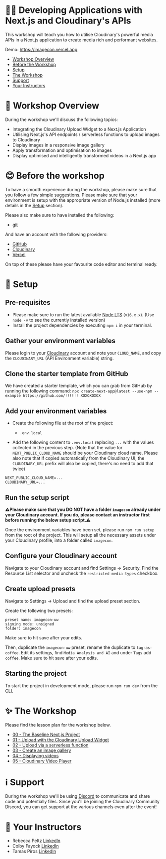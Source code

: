 # 🧑‍💻 Developing Applications with Next.js and Cloudinary's APIs

This workshop will teach you how to utilise Cloudinary's powerful media APIs in a Next.js application to create media rich and performant websites.

Demo: https://imagecon.vercel.app

- [Workshop Overview](#-workshop-overview)
- [Before the Workshop](#-before-the-workshop)
- [Setup](#-setup)
- [The Workshop](#-the-workshop)
- [Support](#-support)
- [Your Instructors](#-instructors)

# 🤝 Workshop Overview

During the workshop we'll discuss the following topics:

- Integrating the Cloudinary Upload Widget to a Next.js Application
- Utilising Next.js's API endpoints / serverless functions to upload images to Cloudinary
- Display images in a responsive image gallery
- Apply transformation and optimisation to images
- Display optimised and intelligently transformed videos in a Next.js app

# 😊 Before the workshop

To have a smooth experience during the workshop, please make sure that you follow a few simple suggestions. Please make sure that your environment is setup with the appropriate version of Node.js installed (more details in the [Setup](#-setup) section).

Please also make sure to have installed the following:

- [git](https://git-scm.com/)

And have an account with the following providers:

- [GitHub](https://github.com)
- [Cloudinary](https://cloudinary.com)
- [Vercel](https://vercel.com)

On top of these please have your favourite code editor and terminal ready.

# 🧮 Setup

## Pre-requisites

- Please make sure to run the latest available [Node LTS](https://nodejs.org/en/download/) (`v16.x.x`). (Use `node -v` to see the currently installed version)
- Install the project dependencies by executing `npm i` in your terminal.

## Gather your environment variables

Please login to your [Cloudinary](https://cloudinary.com/users/login) account and note your `CLOUD_NAME`, and copy the `CLOUDINARY_URL` (API Environment variable) string.

## Clone the starter template from GitHub

We have created a starter template, which you can grab from GitHub by running the following command: `npx create-next-app@latest --use-npm --example https://github.com/!!!!!! XOXOXOXOX`

## Add your environment variables

- Create the following file at the root of the project:

  - `.env.local`

- Add the following content to `.env.local` replacing `...` with the values collected in the previous step. (Note that the value for `NEXT_PUBLIC_CLOUD_NAME` should be your Cloudinary cloud name. Please also note that if copied automatically from the Cloudinary UI, the `CLOUDINARY_URL` prefix will also be copied, there's no need to add that twice)

```
NEXT_PUBLIC_CLOUD_NAME=...
CLOUDINARY_URL=...
```

## Run the setup script

**⚠️Please make sure that you DO NOT have a folder `imagecon` already under your Cloudinary account. If you do, please contact an instructor first before running the below setup script.⚠️**

Once the environment variables have been set, please run `npm run setup` from the root of the project. This will setup all the necessary assets under your Cloudinary profile, into a folder called `imagecon`.

## Configure your Cloudinary account

Navigate to your Cloudinary account and find Settings -> Security.
Find the Resource List selector and uncheck the `restricted media types` checkbox.

## Create upload presets

Navigate to Settings -> Upload and find the upload preset section.

Create the following two presets:

```
preset name: imagecon-uw
signing mode: unsigned
folder: imagecon
```

Make sure to hit save after your edits.

Then, duplicate the `imagecon-uw` preset, rename the duplicate to `tag-as-coffee`. Edit its settings, find `Media Analysis and AI` and under `Tags` add `coffee`. Make sure to hit save after your edits.

## Starting the project

To start the project in development mode, please run `npm run dev` from the CLI.

# ✨ The Workshop

Please find the lesson plan for the workshop below.

- [00 - The Baseline Next.js Project](lessons/00-the-baseline-nextjs-project.md)
- [01 - Upload with the Cloudinary Upload Widget](lessons/01-upload-with-the-cloudinary-upload-widget.md)
- [02 - Upload via a serverless function](lessons/02-upload-via-a-serverless-function.md)
- [03 - Create an image gallery](lessons/03-create-an-image-gallery.md)
- [04 - Displaying videos](lessons/04-displaying-videos.md)
- [05 - Cloudinary Video Player](lessons/05-cloudinary-video-player.md)

# ℹ️ Support

During the workshop we'll be using [Discord]() to communicate and share code and potentially files. Since you'll be joining the Cloudinary Community Discord, you can get support at the various channels even after the event!

# 👋 Your Instructors

- Rebecca Peltz [LinkedIn](https://www.linkedin.com/in/rebeccapeltz)
- Colby Fayock [LinkedIn](https://www.linkedin.com/in/colbyfayock)
- Tamas Piros [LinkedIn](https://linkedin.com/in/tpiros)
